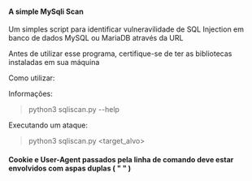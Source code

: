 #### A simple MySqli Scan

Um simples script para identificar vulneravilidade de SQL Injection em banco de dados MySQL ou MariaDB através da URL

Antes de utilizar esse programa, certifique-se de ter as bibliotecas instaladas em sua máquina

Como utilizar:

Informações:
>python3 sqliscan.py --help

Executando um ataque:

>python3 sqliscan.py <target_alvo> <cookie> <user-agent>

#### Cookie e User-Agent passados pela linha de comando deve estar envolvidos com aspas duplas ( " " )